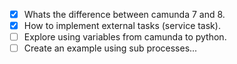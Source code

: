 - [X] Whats the difference between camunda 7 and 8.
- [X] How to implement external tasks (service task).
- [ ] Explore using variables from camunda to python.
- [ ] Create an example using sub processes...
